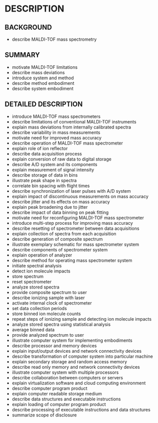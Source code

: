# DESCRIPTION

## BACKGROUND

- describe MALDI-TOF mass spectrometry

## SUMMARY

- motivate MALDI-TOF limitations
- describe mass deviations
- introduce system and method
- describe method embodiment
- describe system embodiment

## DETAILED DESCRIPTION

- introduce MALDI-TOF mass spectrometers
- describe limitations of conventional MALDI-TOF instruments
- explain mass deviations from internally calibrated spectra
- describe variability in mass measurements
- motivate need for improved mass accuracy
- describe operation of MALDI-TOF mass spectrometer
- explain role of ion reflector
- describe data acquisition process
- explain conversion of raw data to digital storage
- describe A/D system and its components
- explain measurement of signal intensity
- describe storage of data in bins
- illustrate peak shape in spectra
- correlate bin spacing with flight times
- describe synchronization of laser pulses with A/D system
- explain impact of discontinuous measurements on mass accuracy
- describe jitter and its effects on mass accuracy
- explain peak broadening due to jitter
- describe impact of data binning on peak fitting
- motivate need for reconfiguring MALDI-TOF mass spectrometer
- introduce multi-step process for improving mass accuracy
- describe resetting of spectrometer between data acquisitions
- explain collection of spectra from each acquisition
- describe generation of composite spectrum
- illustrate exemplary schematic for mass spectrometer system
- describe components of spectrometer system
- explain operation of analyzer
- describe method for operating mass spectrometer system
- initiate spectral analysis
- detect ion molecule impacts
- store spectrum
- reset spectrometer
- analyze stored spectra
- provide composite spectrum to user
- describe ionizing sample with laser
- activate internal clock of spectrometer
- set data collection periods
- store binned ion molecule counts
- repeat steps of ionizing sample and detecting ion molecule impacts
- analyze stored spectra using statistical analysis
- average binned data
- provide analyzed spectrum to user
- illustrate computer system for implementing embodiments
- describe processor and memory devices
- explain input/output devices and network connectivity devices
- describe transformation of computer system into particular machine
- explain secondary storage and random access memory
- describe read only memory and network connectivity devices
- illustrate computer system with multiple processors
- describe collaboration between computers or servers
- explain virtualization software and cloud computing environment
- describe computer program product
- explain computer readable storage medium
- describe data structures and executable instructions
- explain loading of computer program product
- describe processing of executable instructions and data structures
- summarize scope of disclosure

